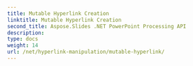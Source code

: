 ```yaml
---
title: Mutable Hyperlink Creation
linktitle: Mutable Hyperlink Creation
second_title: Aspose.Slides .NET PowerPoint Processing API
description: 
type: docs
weight: 14
url: /net/hyperlink-manipulation/mutable-hyperlink/
---
```

